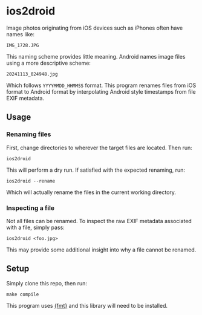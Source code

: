 # ios2droid
Image photos originating from iOS devices such as iPhones often have names like:
```
IMG_1728.JPG
```
This naming scheme provides little meaning. Android names image files using a more descriptive scheme:
```
20241113_024948.jpg
```
Which follows `YYYYMMDD_HHMMSS` format. This program renames files from iOS format to Android format by
interpolating Android style timestamps from file EXIF metadata.

## Usage
### Renaming files
First, change directories to wherever the target files are located. Then run:
```console
ios2droid
```
This will perform a dry run. If satisfied with the expected renaming, run:
```console
ios2droid --rename
```
Which will actually rename the files in the current working directory.

### Inspecting a file
Not all files can be renamed. To inspect the raw EXIF metadata associated with a file, simply pass:
```console
ios2droid <foo.jpg>
```
This may provide some additional insight into why a file cannot be renamed.

## Setup
Simply clone this repo, then run:
```console
make compile
```
This program uses [{fmt}](https://github.com/fmtlib/fmt) and this library will need to be installed.
